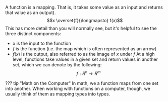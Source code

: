 A function is a mapping. That is, it takes some value as an input and returns that value as an output). 
 $$x  \overset{f}{\longmapsto} f(x)$$
 This has more detail than you will normally see, but it's helpful to see the three distinct components: 
- $x$ is the input to the function 
- $f$ is the function (i.e. the map which is often represented as an arrow)
- $f(x)$ is the output, also referred to as the image of $x$ under $f$ 
At a high level, functions take values in a given set and return values in another set, which we can denote by the following:
$$f : R^n \to R^m $$

??? tip "Math on the Computer"
    In math, we a function maps from one set into another. When working with functions on a computer, though, we usually think of them as mapping types into types. 

